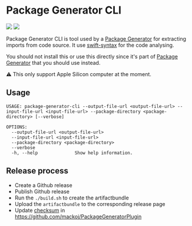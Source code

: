 # Package Generator CLI

[![](https://img.shields.io/endpoint?url=https%3A%2F%2Fswiftpackageindex.com%2Fapi%2Fpackages%2Fmackoj%2FPackageGeneratorCLI%2Fbadge%3Ftype%3Dswift-versions)](https://swiftpackageindex.com/mackoj/PackageGeneratorCLI)
[![](https://img.shields.io/endpoint?url=https%3A%2F%2Fswiftpackageindex.com%2Fapi%2Fpackages%2Fmackoj%2FPackageGeneratorCLI%2Fbadge%3Ftype%3Dplatforms)](https://swiftpackageindex.com/mackoj/PackageGeneratorCLI)

Package Generator CLI is tool used by a [Package Generator](https://github.com/mackoj/PackageGeneratorPlugin) for extracting imports from code source. It use [swift-syntax](https://github.com/apple/swift-syntax.git) for the code analysing.

You should not install this or use this directly since it's part of [Package Generator](https://github.com/mackoj/PackageGeneratorPlugin) that you should use instead.

⚠️ This only support Apple Silicon computer at the moment.

## Usage

```
USAGE: package-generator-cli --output-file-url <output-file-url> --input-file-url <input-file-url> --package-directory <package-directory> [--verbose]

OPTIONS:
  --output-file-url <output-file-url>
  --input-file-url <input-file-url>
  --package-directory <package-directory>
  --verbose
  -h, --help              Show help information.
```

## Release process

- Create a Github release 
- Publish Github release
- Run the `./build.sh` to create the artifactbundle 
- Upload the `artifactbundle` to the corresponding release page 
- Update [checksum](https://github.com/mackoj/PackageGeneratorPlugin/blob/2d2eb7e7c63a898bd71b14de8cd5acaab36eb7d2/Package.swift#L18) in https://github.com/mackoj/PackageGeneratorPlugin
